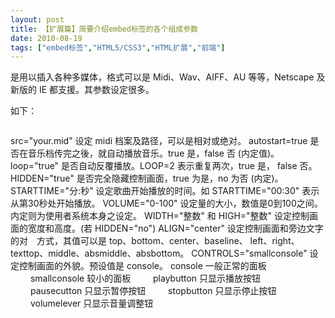 ```yaml
---
layout: post
title: 【扩展篇】简要介绍embed标签的各个组成参数		
date: 2010-08-19
tags: ["embed标签","HTML5/CSS3","HTML扩展","前端"]
---
```


<EMBED> 是用以插入各种多媒体，格式可以是 Midi、Wav、AIFF、AU 等等，Netscape 及 新版的 IE 都支援。其参数设定很多。

如下：

<EMBED src="your.mid" autostart="true" loop="true" hidden="true">

src="your.mid"
设定 midi 档案及路径，可以是相对或绝对。
autostart=true
是否在音乐档传完之後，就自动播放音乐。true 是，false 否 (内定值)。
loop="true"
是否自动反覆播放。LOOP=2 表示重复两次，true 是， false 否。
HIDDEN="true"
是否完全隐藏控制画面，true 为是，no 为否 (内定)。
STARTTIME="分:秒"
设定歌曲开始播放的时间。如 STARTTIME="00:30" 表示从第30秒处开始播放。
VOLUME="0-100"
设定量的大小，数值是0到100之间。内定则为使用者系统本身之设定。
WIDTH="整数" 和 HIGH="整数"
设定控制画面的宽度和高度。(若 HIDDEN="no")
ALIGN="center"
设定控制画面和旁边文字的对　方式，其值可以是 top、bottom、center、baseline、 left、right、texttop、middle、absmiddle、absbottom。
CONTROLS="smallconsole"
设定控制画面的外貌。预设值是 console。
console 一般正常的面板 　　
smallconsole 较小的面板 　　
playbutton 只显示播放按钮 　　
pausecutton 只显示暂停按钮 　　
stopbutton 只显示停止按钮 　　
volumelever 只显示音量调整钮		
